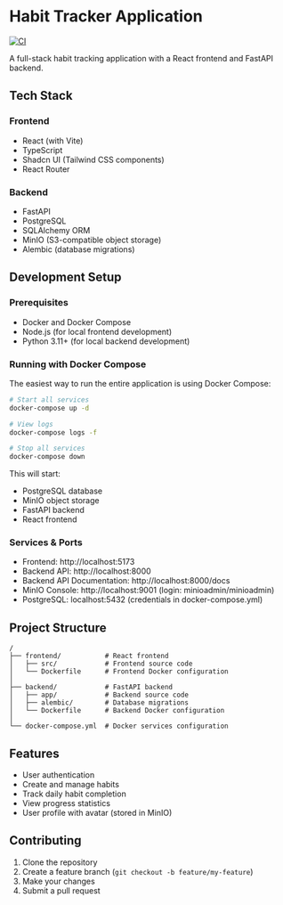 # Habit Tracker Application

[![CI](https://github.com/clockiz/productivity/actions/workflows/ci.yml/badge.svg)](https://github.com/clockiz/productivity/actions/workflows/ci.yml)

A full-stack habit tracking application with a React frontend and FastAPI backend.

## Tech Stack

### Frontend

- React (with Vite)
- TypeScript
- Shadcn UI (Tailwind CSS components)
- React Router

### Backend

- FastAPI
- PostgreSQL
- SQLAlchemy ORM
- MinIO (S3-compatible object storage)
- Alembic (database migrations)

## Development Setup

### Prerequisites

- Docker and Docker Compose
- Node.js (for local frontend development)
- Python 3.11+ (for local backend development)

### Running with Docker Compose

The easiest way to run the entire application is using Docker Compose:

```bash
# Start all services
docker-compose up -d

# View logs
docker-compose logs -f

# Stop all services
docker-compose down
```

This will start:

- PostgreSQL database
- MinIO object storage
- FastAPI backend
- React frontend

### Services & Ports

- Frontend: http://localhost:5173
- Backend API: http://localhost:8000
- Backend API Documentation: http://localhost:8000/docs
- MinIO Console: http://localhost:9001 (login: minioadmin/minioadmin)
- PostgreSQL: localhost:5432 (credentials in docker-compose.yml)

## Project Structure

```
/
├── frontend/           # React frontend
│   ├── src/            # Frontend source code
│   └── Dockerfile      # Frontend Docker configuration
│
├── backend/            # FastAPI backend
│   ├── app/            # Backend source code
│   ├── alembic/        # Database migrations
│   └── Dockerfile      # Backend Docker configuration
│
└── docker-compose.yml  # Docker services configuration
```

## Features

- User authentication
- Create and manage habits
- Track daily habit completion
- View progress statistics
- User profile with avatar (stored in MinIO)

## Contributing

1. Clone the repository
2. Create a feature branch (`git checkout -b feature/my-feature`)
3. Make your changes
4. Submit a pull request
